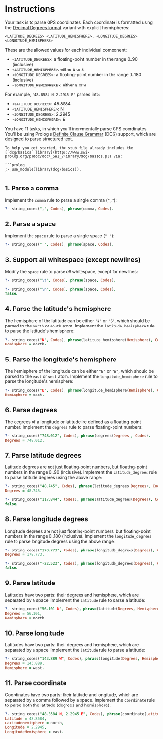 # Instructions

Your task is to parse GPS coordinates.
Each coordinate is formatted using the [Decimal Degrees format](https://en.wikipedia.org/wiki/Decimal_degrees) variant with explicit hemispheres:

```text
<LATITUDE_DEGREES> <LATITUDE_HEMISPHERE>, <LONGITUDE_DEGREES> <LONGITUDE_HEMISPHERE>
```

These are the allowed values for each individual component:

- `<LATITUDE_DEGREES>`: a floating-point number in the range 0..90 (inclusive)
- `<LATITUDE_HEMISPHERE>`: either `N` or `S`
- `<LONGITUDE_DEGREES>`: a floating-point number in the range 0..180 (inclusive)
- `<LONGITUDE_HEMISPHERE>`: either `E` or `W`

For example, `"48.8584 N 2.2945 E"` parses into:

- `<LATITUDE_DEGREES>`: 48.8584
- `<LATITUDE_HEMISPHERE>`: N
- `<LONGITUDE_DEGREES>`: 2.2945
- `<LONGITUDE_HEMISPHERE>`: E

You have 11 tasks, in which you'll incrementally parse GPS coordinates.
You'll be using Prolog's [Definite Clause Grammar](https://en.wikipedia.org/wiki/Definite_clause_grammar) (DCG) support, which are designed to parse structured text.

````exercism/note
To help you get started, the stub file already includes the [`dcg/basics` library](https://www.swi-prolog.org/pldoc/doc/_SWI_/library/dcg/basics.pl) via:

```prolog
:- use_module(library(dcg/basics)).
```
````

## 1. Parse a comma

Implement the `comma` rule to parse a single comma (`","`):

```prolog
?- string_codes(",", Codes), phrase(comma, Codes).
```

## 2. Parse a space

Implement the `space` rule to parse a single space (`" "`):

```prolog
?- string_codes(" ", Codes), phrase(space, Codes).
```

## 3. Support all whitespace (except newlines)

Modify the `space` rule to parse _all_ whitespace, except for newlines:

```prolog
?- string_codes("\t", Codes), phrase(space, Codes).

?- string_codes("\n", Codes), phrase(space, Codes).
false.
```

## 4. Parse the latitude's hemisphere

The hemisphere of the latitude can be either `"N"` or `"S"`, which should be parsed to the `north` or `south` atom.
Implement the `latitude_hemisphere` rule to parse the latitude's hemisphere:

```prolog
?- string_codes("N", Codes), phrase(latitude_hemisphere(Hemisphere), Codes).
Hemisphere = north.
```

## 5. Parse the longitude's hemisphere

The hemisphere of the longitude can be either `"E"` or `"W"`, which should be parsed to the `east` or `west` atom.
Implement the `longitude_hemisphere` rule to parse the longitude's hemisphere:

```prolog
?- string_codes("E", Codes), phrase(longitude_hemisphere(Hemisphere), Codes).
Hemisphere = east.
```

## 6. Parse degrees

The degrees of a longitude or latitude ire defined as a floating-point number.
Implement the `degrees` rule to parse floating-point numbers:

```prolog
?- string_codes("748.012", Codes), phrase(degrees(Degrees), Codes).
Degrees = 748.012.
```

## 7. Parse latitude degrees

Latitude degrees are not just floating-point numbers, but floating-point numbers in the range 0..90 (inclusive).
Implement the `latitude_degrees` rule to parse latitude degrees using the above range:

```prolog
?- string_codes("48.745", Codes), phrase(latitude_degrees(Degrees), Codes).
Degrees = 48.745.

?- string_codes("117.844", Codes), phrase(latitude_degrees(Degrees), Codes).
false.
```

## 8. Parse longitude degrees

Longitude degrees are not just floating-point numbers, but floating-point numbers in the range 0..180 (inclusive).
Implement the `longitude_degrees` rule to parse longitude degrees using the above range:

```prolog
?- string_codes("178.773", Codes), phrase(longitude_degrees(Degrees), Codes).
Degrees = 178.773.

?- string_codes("-22.523", Codes), phrase(longitude_degrees(Degrees), Codes).
false.
```

## 9. Parse latitude

Latitudes have two parts: their degrees and hemisphere, which are separated by a space.
Implement the `latitude` rule to parse a latitude:

```prolog
?- string_codes("56.101 N", Codes), phrase(latitude(Degrees, Hemisphere), Codes).
Degrees = 56.101,
Hemisphere = north.
```

## 10. Parse longitude

Latitudes have two parts: their degrees and hemisphere, which are separated by a space.
Implement the `latitude` rule to parse a latitude:

```prolog
?- string_codes("143.889 W", Codes), phrase(longitude(Degrees, Hemisphere), Codes).
Degrees = 143.889,
Hemisphere = west.
```

## 11. Parse coordinate

Coordinates have two parts: their latitude and longitude, which are separated by a comma followed by a space.
Implement the `coordinate` rule to parse both the latitude (degrees and hemisphere):

```prolog
?- string_codes("48.8584 N, 2.2945 E", Codes), phrase(coordinate(Latitude, LatitudeHemisphere, Longitude, LongitudeHemisphere), Codes).
Latitude = 48.8584,
LatitudeHemisphere = north,
Longitude = 2.2945,
LongitudeHemisphere = east.
```
